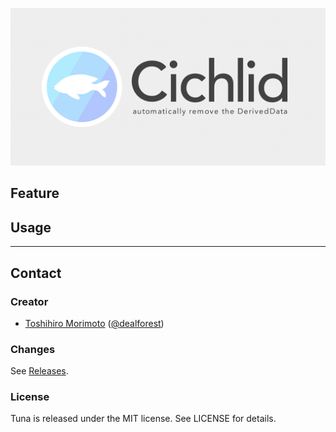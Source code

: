 ![Cichlid](https://raw.githubusercontent.com/dealforest/Cichlid/master/images/cichlid.png)

## Feature

## Usage

---

## Contact

### Creator

- [Toshihiro Morimoto](http://github.com/dealforest) ([@dealforest](https://twitter.com/dealforest))

### Changes

See [Releases](https://github.com/dealforest/Cichlid/releases).

### License

Tuna is released under the MIT license. See LICENSE for details.
